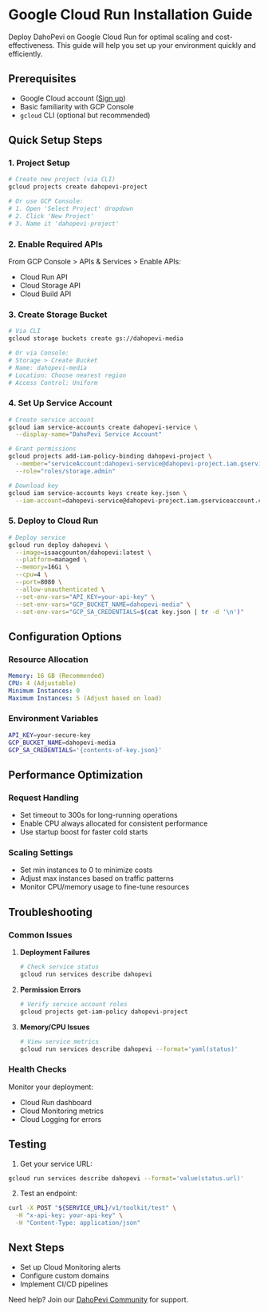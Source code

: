 # Google Cloud Run Installation Guide

Deploy DahoPevi on Google Cloud Run for optimal scaling and cost-effectiveness. This guide will help you set up your environment quickly and efficiently.

## Prerequisites

- Google Cloud account ([Sign up](https://cloud.google.com/))
- Basic familiarity with GCP Console
- `gcloud` CLI (optional but recommended)

## Quick Setup Steps

### 1. Project Setup

```bash
# Create new project (via CLI)
gcloud projects create dahopevi-project

# Or use GCP Console:
# 1. Open 'Select Project' dropdown
# 2. Click 'New Project'
# 3. Name it 'dahopevi-project'
```

### 2. Enable Required APIs

From GCP Console > APIs & Services > Enable APIs:
- Cloud Run API
- Cloud Storage API
- Cloud Build API

### 3. Create Storage Bucket

```bash
# Via CLI
gcloud storage buckets create gs://dahopevi-media

# Or via Console:
# Storage > Create Bucket
# Name: dahopevi-media
# Location: Choose nearest region
# Access Control: Uniform
```

### 4. Set Up Service Account

```bash
# Create service account
gcloud iam service-accounts create dahopevi-service \
  --display-name="DahoPevi Service Account"

# Grant permissions
gcloud projects add-iam-policy-binding dahopevi-project \
  --member="serviceAccount:dahopevi-service@dahopevi-project.iam.gserviceaccount.com" \
  --role="roles/storage.admin"

# Download key
gcloud iam service-accounts keys create key.json \
  --iam-account=dahopevi-service@dahopevi-project.iam.gserviceaccount.com
```

### 5. Deploy to Cloud Run

```bash
# Deploy service
gcloud run deploy dahopevi \
  --image=isaacgounton/dahopevi:latest \
  --platform=managed \
  --memory=16Gi \
  --cpu=4 \
  --port=8080 \
  --allow-unauthenticated \
  --set-env-vars="API_KEY=your-api-key" \
  --set-env-vars="GCP_BUCKET_NAME=dahopevi-media" \
  --set-env-vars="GCP_SA_CREDENTIALS=$(cat key.json | tr -d '\n')"
```

## Configuration Options

### Resource Allocation

```yaml
Memory: 16 GB (Recommended)
CPU: 4 (Adjustable)
Minimum Instances: 0
Maximum Instances: 5 (Adjust based on load)
```

### Environment Variables

```bash
API_KEY=your-secure-key
GCP_BUCKET_NAME=dahopevi-media
GCP_SA_CREDENTIALS='{contents-of-key.json}'
```

## Performance Optimization

### Request Handling
- Set timeout to 300s for long-running operations
- Enable CPU always allocated for consistent performance
- Use startup boost for faster cold starts

### Scaling Settings
- Set min instances to 0 to minimize costs
- Adjust max instances based on traffic patterns
- Monitor CPU/memory usage to fine-tune resources

## Troubleshooting

### Common Issues

1. **Deployment Failures**
   ```bash
   # Check service status
   gcloud run services describe dahopevi
   ```

2. **Permission Errors**
   ```bash
   # Verify service account roles
   gcloud projects get-iam-policy dahopevi-project
   ```

3. **Memory/CPU Issues**
   ```bash
   # View service metrics
   gcloud run services describe dahopevi --format='yaml(status)'
   ```

### Health Checks

Monitor your deployment:
- Cloud Run dashboard
- Cloud Monitoring metrics
- Cloud Logging for errors

## Testing

1. Get your service URL:
```bash
gcloud run services describe dahopevi --format='value(status.url)'
```

2. Test an endpoint:
```bash
curl -X POST "${SERVICE_URL}/v1/toolkit/test" \
  -H "x-api-key: your-api-key" \
  -H "Content-Type: application/json"
```

## Next Steps

- Set up Cloud Monitoring alerts
- Configure custom domains
- Implement CI/CD pipelines

Need help? Join our [DahoPevi Community](https://www.skool.com/no-code-architects) for support.
